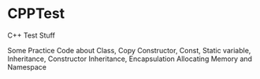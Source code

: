 # CPPTest
C++ Test Stuff

Some Practice Code about Class, Copy Constructor, Const, Static variable, Inheritance, Constructor Inheritance, Encapsulation Allocating Memory and Namespace
